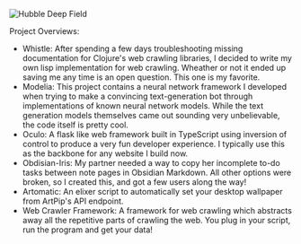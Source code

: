 ![Hubble Deep Field](https://raw.githubusercontent.com/OliverAndrews/OliverAndrews/main/home.png)

Project Overviews:

- Whistle: After spending a few days troubleshooting missing documentation for Clojure's web crawling libraries, I decided to write my own lisp implementation for web crawling. Wheather or not it ended up saving me any time is an open question. This one is my favorite.
- Modelia: This project contains a neural network framework I developed when trying to make a convincing text-generation bot through implementations of known neural network models. While the text generation models themselves came out sounding very unbelievable, the code itself is pretty cool.
- Oculo: A flask like web framework built in TypeScript using inversion of control to produce a very fun developer experience. I typically use this as the backbone for any website I build now.
- Obdisian-Iris: My partner needed a way to copy her incomplete to-do tasks between note pages in Obsidian Markdown. All other options were broken, so I created this, and got a few users along the way!
- Artomatic: An elixer script to automatically set your desktop wallpaper from ArtPip's API endpoint.
- Web Crawler Framework: A framework for web crawling which abstracts away all the repetitive parts of crawling the web. You plug in your script, run the program and get your data!
